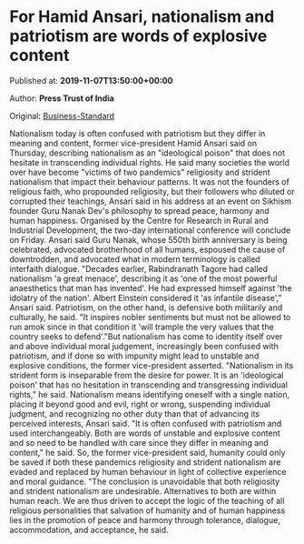 
# For Hamid Ansari, nationalism and patriotism are words of explosive content

Published at: **2019-11-07T13:50:00+00:00**

Author: **Press Trust of India**

Original: [Business-Standard](https://www.business-standard.com/article/pti-stories/nationalism-an-ideological-poison-does-not-hesitate-to-transcend-individual-rights-hamid-ansari-119110701457_1.html)

Nationalism today is often confused with patriotism but they differ in meaning and content, former vice-president Hamid Ansari said on Thursday, describing nationalism as an "ideological poison" that does not hesitate in transcending individual rights.
He said many societies the world over have become "victims of two pandemics" religiosity and strident nationalism that impact their behaviour patterns.
It was not the founders of religious faith, who propounded religiosity, but their followers who diluted or corrupted their teachings, Ansari said in his address at an event on Sikhism founder Guru Nanak Dev's philosophy to spread peace, harmony and human happiness.
Organised by the Centre for Research in Rural and Industrial Development, the two-day international conference will conclude on Friday.
Ansari said Guru Nanak, whose 550th birth anniversary is being celebrated, advocated brotherhood of all humans, espoused the cause of downtrodden, and advocated what in modern terminology is called interfaith dialogue.
"Decades earlier, Rabindranath Tagore had called nationalism 'a great menace', describing it as 'one of the most powerful anaesthetics that man has invented'. He had expressed himself against 'the idolatry of the nation'. Albert Einstein considered it 'as infantile disease'," Ansari said.
Patriotism, on the other hand, is defensive both militarily and culturally, he said.
"It inspires nobler sentiments but must not be allowed to run amok since in that condition it 'will trample the very values that the country seeks to defend'."But nationalism has come to identity itself over and above individual moral judgement, increasingly been confused with patriotism, and if done so with impunity might lead to unstable and explosive conditions, the former vice-president asserted.
"Nationalism in its strident form is inseparable from the desire for power. It is an 'ideological poison' that has no hesitation in transcending and transgressing individual rights," he said.
Nationalism means identifying oneself with a single nation, placing it beyond good and evil, right or wrong, suspending individual judgment, and recognizing no other duty than that of advancing its perceived interests, Ansari said.
"It is often confused with patriotism and used interchangeably. Both are words of unstable and explosive content and so need to be handled with care since they differ in meaning and content," he said.
So, the former vice-president said, humanity could only be saved if both these pandemics religiosity and strident nationalism are evaded and replaced by human behaviour in light of collective experience and moral guidance.
"The conclusion is unavoidable that both religiosity and strident nationalism are undesirable. Alternatives to both are within human reach. We are thus driven to accept the logic of the teaching of all religious personalities that salvation of humanity and of human happiness lies in the promotion of peace and harmony through tolerance, dialogue, accommodation, and acceptance, he said.
